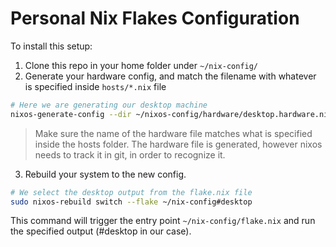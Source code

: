 # Personal Nix Flakes Configuration

To install this setup:

1. Clone this repo in your home folder under ```~/nix-config/```
2. Generate your hardware config, and match the filename with whatever is specified inside ```hosts/*.nix``` file
```sh
# Here we are generating our desktop machine
nixos-generate-config --dir ~/nixos-config/hardware/desktop.hardware.nix
```
> Make sure the name of the hardware file matches what is specified inside the hosts folder. The hardware file is generated, however nixos needs to track it in git, in order to recognize it.

3. Rebuild your system to the new config.
```sh
# We select the desktop output from the flake.nix file
sudo nixos-rebuild switch --flake ~/nix-config#desktop
```
This command will trigger the entry point ```~/nix-config/flake.nix``` and run the specified output (#desktop in our case).